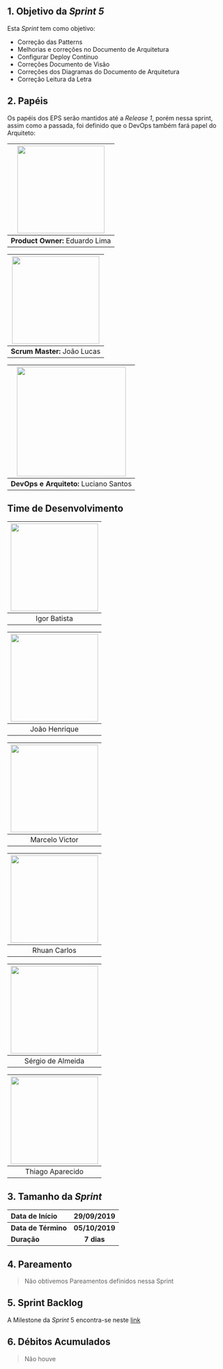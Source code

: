 ## 1. Objetivo da _Sprint 5_

<p align="justify">Esta <i>Sprint</i> tem como objetivo:</p>


* Correção das Patterns
* Melhorias e correções no Documento de Arquitetura
* Configurar Deploy Contínuo
* Correções Documento de Visão
* Correções dos Diagramas do Documento de Arquitetura
* Correção Leitura da Letra

## 2. Papéis

Os papéis dos EPS serão mantidos até a _Release 1_, porém nessa sprint, assim como a passada, foi definido que o DevOps também fará papel do Arquiteto: </p>

| <img src=" https://i.ibb.co/4gqXmYg/eduardolima.png" width="200" height="200"/>
|:--:|
| **Product Owner:**  Eduardo Lima |

| <img src="https://i.ibb.co/xGd3zdH/joaolucas.png" width="200" height="200"/>
|:--:|
| **Scrum Master:** João Lucas|

| <img src="https://i.ibb.co/NxTMn7m/lucianosantos.png" width="250" height="250"/>
|:--:|
| **DevOps e Arquiteto:** Luciano Santos|

## Time de Desenvolvimento

| <img src="https://i.ibb.co/s9Vr8qc/igor.png" width="200" height="200"/>
|:--:|
| Igor Batista |

| <img src="https://i.ibb.co/Wft4bC6/joaohenrique.png" width="200" height="200"/>
|:--:|
| João Henrique |

| <img src="https://i.ibb.co/0X55hLW/marcelo.png" width="200" height="200"/>
|:--:|
| Marcelo Victor |

| <img src="https://i.ibb.co/mhCz5gb/rhuan.png" width="200" height="200"/>
|:--:|
| Rhuan Carlos |

| <img src="https://i.ibb.co/2P6p1Vx/sergio.png" width="200" height="200"/>
|:--:|
| Sérgio de Almeida |

| <img src="https://i.ibb.co/741s3JW/thiago.png" width="200" height="200"/>
|:--:|
| Thiago Aparecido |


## 3. Tamanho da _Sprint_

| Data de Início | 29/09/2019 |
|:--|:--:|
| **Data de Término** | **05/10/2019** |
| **Duração** | **7 dias** |


## 4. Pareamento

> Não obtivemos Pareamentos definidos nessa Sprint


## 5. Sprint Backlog

A Milestone da _Sprint_ 5 encontra-se neste [link](https://github.com/fga-eps-mds/2019.2-ArBC/milestone/6)

## 6. Débitos Acumulados

> Não houve
